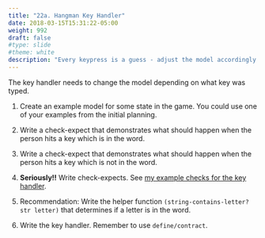 ```yaml
---
title: "22a. Hangman Key Handler"
date: 2018-03-15T15:31:22-05:00
weight: 992
draft: false
#type: slide
#theme: white
description: "Every keypress is a guess - adjust the model accordingly."
---
```


The key handler needs to change the model depending on what key was
typed. 

1. Create an example model for some state in the game. You could use
   one of your examples from the initial planning.

2. Write a check-expect that demonstrates what should happen when the
   person hits a key which is in the word.
   
3. Write a check-expect that demonstrates what should happen when the
   person hits a key which is not in the word.

3. **Seriously!!** Write check-expects. See [my example checks for the key handler](hangman-key-testing.rkt).

4. Recommendation: Write the helper function `(string-contains-letter? str letter)` that determines if a letter is in the word.

5. Write the key handler. Remember to use `define/contract`.



